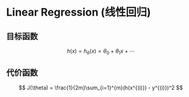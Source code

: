 # Linear Regression (线性回归)

## 目标函数
$$
    h(x) = h_\theta(x) = \theta_0 + \theta_1x + \cdots 
$$

## 代价函数
$$
    J(\theta) = \frac{1}{2m}\sum_{i=1}^{m}(h(x^{(i)}) - y^{(i)})^2
$$







